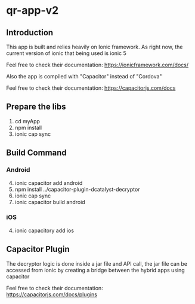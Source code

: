# qr-app-v2
## Introduction
This app is built and relies heavily on Ionic framework. As right now, the current version of ionic that being used is ionic 5

Feel free to check their documentation:
https://ionicframework.com/docs/

Also the app is compiled with "Capacitor" instead of "Cordova"

Feel free to check their documentation:
https://capacitorjs.com/docs

## Prepare the libs
1. cd myApp
2. npm install
3. ionic cap sync

## Build Command
### Android
4. ionic capacitor add android
5. npm install ../capacitor-plugin-dcatalyst-decryptor
6. ionic cap sync
5. ionic capacitor build android

### iOS
4. ionic capacitory add ios

## Capacitor Plugin
The decryptor logic is done inside a jar file and API call, the jar file can be accessed from ionic by creating a bridge between the hybrid apps using capacitor

Feel free to check their documentation:
https://capacitorjs.com/docs/plugins